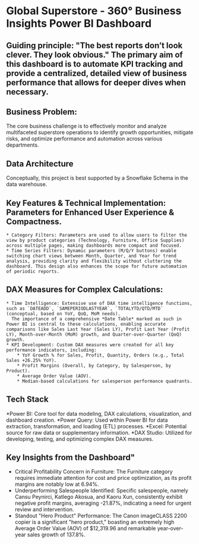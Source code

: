 # Global Superstore - 360° Business Insights Power BI Dashboard

## Guiding principle: "The best reports don’t look clever. They look obvious." The primary aim of this dashboard is to automate KPI tracking and provide a centralized, detailed view of business performance that allows for deeper dives when necessary.
## Business Problem:
The core business challenge is to effectively monitor and analyze multifaceted superstore operations to identify growth opportunities, mitigate risks, and optimize performance and automation across various departments. 

## Data Architecture
Conceptually, this project is best supported by a Snowflake Schema in the data warehouse.

## Key Features & Technical Implementation: Parameters for Enhanced User Experience & Compactness.
    * Category Filters: Parameters are used to allow users to filter the view by product categories (Technology, Furniture, Office Supplies) across multiple pages, making dashboards more compact and focused.
    * Time Series Filters: Dynamic parameters (M/Q/Y buttons) enable switching chart views between Month, Quarter, and Year for trend analysis, providing clarity and flexibility without cluttering the dashboard. This design also enhances the scope for future automation of periodic reports.

## DAX Measures for Complex Calculations:
    * Time Intelligence: Extensive use of DAX time intelligence functions, such as `DATEADD`, `SAMEPERIODLASTYEAR`, `TOTALYTD/QTD/MTD` (conceptual, based on YoY, QoQ, MoM needs). 
      The importance of a comprehensive *Date Table* marked as such in Power BI is central to these calculations, enabling accurate comparisons like Sales Last Year (Sales LY), Profit Last Year (Profit LY), Month-over-Month (MoM) growth, and Quarter-over-Quarter (QoQ) growth.
    * KPI Development: Custom DAX measures were created for all key performance indicators, including:
        * YoY Growth % for Sales, Profit, Quantity, Orders (e.g., Total Sales +26.25% YoY).
        * Profit Margins (Overall, by Category, by Salesperson, by Product).
        * Average Order Value (AOV).
        * Median-based calculations for salesperson performance quadrants.

## Tech Stack

*Power BI: Core tool for data modeling, DAX calculations, visualization, and dashboard creation.
*Power Query: Used within Power BI for data extraction, transformation, and loading (ETL) processes.
*Excel: Potential source for raw data or supplementary information.
*DAX Studio: Utilized for developing, testing, and optimizing complex DAX measures.

## Key Insights from the Dashboard"
* Critical Profitability Concern in Furniture: The Furniture category requires immediate attention for cost and price optimization, as its profit margins are notably low at 6.94%.
* Underperforming Salespeople Identified: Specific salespeople, namely Cansu Peynirci, Katlego Akosua, and Kaoru Xun, consistently exhibit negative profit margins, averaging -21.87%, indicating a need for urgent review and intervention.
* Standout "Hero Product" Performance: The Canon imageCLASS 2200 copier is a significant "hero product," boasting an extremely high Average Order Value (AOV) of $12,319.96 and remarkable year-over-year sales growth of 137.8%.
